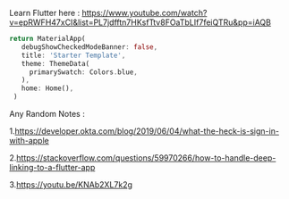 Learn Flutter here : https://www.youtube.com/watch?v=epRWFH47xCI&list=PL7jdfftn7HKsfTtv8FOaTbLIf7feiQTRu&pp=iAQB

```dart
return MaterialApp(
   debugShowCheckedModeBanner: false,
   title: 'Starter Template',
   theme: ThemeData(
     primarySwatch: Colors.blue,
   ),
   home: Home(),
 )

```

Any Random Notes :

1.https://developer.okta.com/blog/2019/06/04/what-the-heck-is-sign-in-with-apple

2.https://stackoverflow.com/questions/59970266/how-to-handle-deep-linking-to-a-flutter-app

3.https://youtu.be/KNAb2XL7k2g
